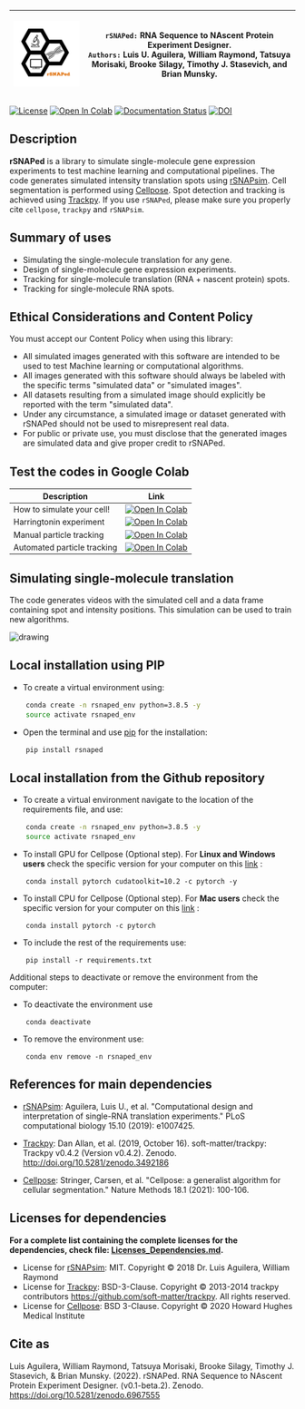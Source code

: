 | <p align="left"><img src="./docs/images/logo/rSNAPed_Logo.png" width="300" /></p> | `rSNAPed:` RNA Sequence to NAscent Protein Experiment Designer.<br> `Authors:` Luis U. Aguilera, William Raymond, Tatsuya Morisaki, Brooke Silagy, Timothy J. Stasevich, and  Brian Munsky. |
| -------- | -------- |

[![License](https://img.shields.io/badge/License-BSD_3--Clause-blue.svg)](https://opensource.org/licenses/BSD-3-Clause)
[![Open In Colab](https://colab.research.google.com/assets/colab-badge.svg)](https://colab.research.google.com/drive/1ABxBfqsmDtv8dORBUhvFcg5Xqdy-OoaE?usp=sharing)
[![Documentation Status](https://readthedocs.org/projects/rsnaped/badge/?version=latest)](http://rsnaped.readthedocs.io/?badge=latest)
[![DOI](https://zenodo.org/badge/DOI/10.5281/zenodo.6967555.svg)](https://doi.org/10.5281/zenodo.6967555)

## Description

**rSNAPed** is a library to simulate single-molecule gene expression experiments to test machine learning and computational pipelines. The code generates simulated intensity translation spots using [rSNAPsim](https://github.com/MunskyGroup/rSNAPsim). Cell segmentation is performed using [Cellpose](https://github.com/MouseLand/cellpose). Spot detection and tracking is achieved using [Trackpy](http://soft-matter.github.io/trackpy/dev/index.html). If you use `rSNAPed`, please make sure you properly cite `cellpose`, `trackpy` and `rSNAPsim`.

## Summary of uses

* Simulating the single-molecule translation for any gene.
* Design of single-molecule gene expression experiments.
* Tracking for single-molecule translation (RNA + nascent protein) spots.
* Tracking for single-molecule RNA spots.

## Ethical Considerations and Content Policy

You must accept our Content Policy when using this library: 

* All simulated images generated with this software are intended to be used to test Machine learning or computational algorithms. 
* All images generated with this software should always be labeled with the specific terms "simulated data" or "simulated images".
* All datasets resulting from a simulated image should explicitly be reported with the term "simulated data".
* Under any circumstance, a simulated image or dataset generated with rSNAPed should not be used to misrepresent real data.
* For public or private use, you must disclose that the generated images are simulated data and give proper credit to rSNAPed. 

## Test the codes in Google Colab

| Description | Link |
| -------- | -------- |
| How to simulate your cell! | [![Open In Colab](https://colab.research.google.com/assets/colab-badge.svg)](https://colab.research.google.com/drive/1ABxBfqsmDtv8dORBUhvFcg5Xqdy-OoaE?usp=sharing) |
| Harringtonin experiment | [![Open In Colab](https://colab.research.google.com/assets/colab-badge.svg)](https://colab.research.google.com/drive/1cBiwfpAmAuChZRQO4sXe8quU_i7cz2DE?usp=sharing) |
| Manual particle tracking | [![Open In Colab](https://colab.research.google.com/assets/colab-badge.svg)](https://colab.research.google.com/drive/1XirW6zbmVTLYvv2K6cq1VjJPjVPriQ5O?usp=sharing) |
| Automated particle tracking  | [![Open In Colab](https://colab.research.google.com/assets/colab-badge.svg)](https://colab.research.google.com/drive/1pGO3RD81WsTtZT-1-cRpXTKZ1mw4Cv_T?usp=sharing) |

## Simulating single-molecule translation

The code generates videos with the simulated cell and a data frame containing spot and intensity positions. This simulation can be used to train new algorithms. 

<img src= ./docs/images/gallery/simulated_cell.gif alt="drawing" width="600"/>

## Local installation using PIP

* To create a virtual environment using:

```bash
    conda create -n rsnaped_env python=3.8.5 -y
    source activate rsnaped_env
```

* Open the terminal and use [pip](https://pip.pypa.io/en/stable/) for the installation:
```bash
    pip install rsnaped
```

## Local installation from the Github repository

* To create a virtual environment navigate to the location of the requirements file, and use:
```bash
    conda create -n rsnaped_env python=3.8.5 -y
    source activate rsnaped_env
```
* To install GPU for Cellpose (Optional step). For **Linux and Windows users** check the specific version for your computer on this [link]( https://pytorch.org/get-started/locally/) :
```
    conda install pytorch cudatoolkit=10.2 -c pytorch -y
```
* To install CPU for Cellpose (Optional step). For **Mac users** check the specific version for your computer on this [link]( https://pytorch.org/get-started/locally/) :
```
    conda install pytorch -c pytorch
```
* To include the rest of the requirements use:
```
    pip install -r requirements.txt
```
Additional steps to deactivate or remove the environment from the computer:
* To deactivate the environment use
```
    conda deactivate
```
* To remove the environment use:
```
    conda env remove -n rsnaped_env
```

## References for main dependencies

- [rSNAPsim](https://github.com/MunskyGroup/rSNAPsim):
 Aguilera, Luis U., et al. "Computational design and interpretation of single-RNA translation experiments." PLoS computational biology 15.10 (2019): e1007425.

- [Trackpy](http://soft-matter.github.io/trackpy/dev/index.html):
 Dan Allan, et al. (2019, October 16). soft-matter/trackpy: Trackpy v0.4.2 (Version v0.4.2). Zenodo. http://doi.org/10.5281/zenodo.3492186

- [Cellpose](https://github.com/MouseLand/cellpose):
 Stringer, Carsen, et al. "Cellpose: a generalist algorithm for cellular segmentation." Nature Methods 18.1 (2021): 100-106.

## Licenses for dependencies

**For a complete list containing the complete licenses for the dependencies, check file:  [Licenses_Dependencies.md](https://github.com/MunskyGroup/rsnaped/blob/master/Licenses_Dependencies.md).**

- License for [rSNAPsim](https://github.com/MunskyGroup/rSNAPsim): MIT. Copyright © 2018 Dr. Luis Aguilera, William Raymond
- License for [Trackpy](http://soft-matter.github.io/trackpy/dev/index.html): BSD-3-Clause. Copyright © 2013-2014 trackpy contributors https://github.com/soft-matter/trackpy. All rights reserved.
- License for [Cellpose](https://github.com/MouseLand/cellpose): BSD 3-Clause. Copyright © 2020 Howard Hughes Medical Institute

## Cite as

Luis Aguilera, William Raymond, Tatsuya Morisaki, Brooke Silagy, Timothy J. Stasevich, & Brian Munsky. (2022). rSNAPed. RNA Sequence to NAscent Protein Experiment Designer. (v0.1-beta.2). Zenodo. https://doi.org/10.5281/zenodo.6967555